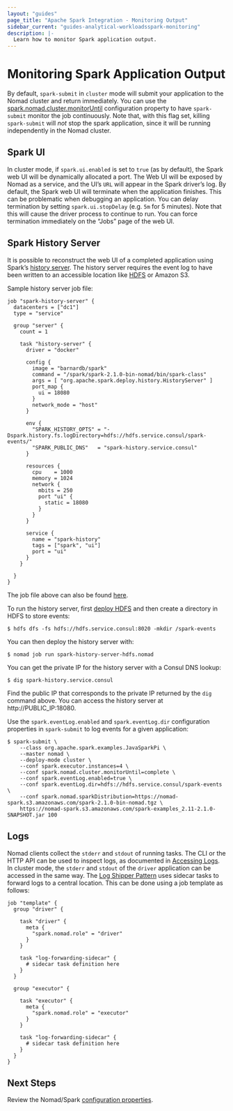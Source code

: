 ```yaml
---
layout: "guides"
page_title: "Apache Spark Integration - Monitoring Output"
sidebar_current: "guides-analytical-workloadsspark-monitoring"
description: |-
  Learn how to monitor Spark application output.
---
```


# Monitoring Spark Application Output

By default, `spark-submit` in `cluster` mode will submit your application
 to the Nomad cluster and return immediately. You can use the
 [spark.nomad.cluster.monitorUntil](/guides/analytical-workloads/spark/configuration.html#spark-nomad-cluster-monitoruntil) configuration property to have
 `spark-submit` monitor the job continuously. Note that, with this flag set,
 killing `spark-submit` will *not* stop the spark application, since it will be
  running independently in the Nomad cluster.

## Spark UI

In cluster mode, if `spark.ui.enabled` is set to `true` (as by default), the
Spark web UI will be dynamically allocated a port. The Web UI will be exposed by
 Nomad as a service, and the UI’s `URL` will appear in the Spark driver’s log. By
default, the Spark web UI will terminate when the application finishes. This can
be problematic when debugging an application. You can delay termination by
setting `spark.ui.stopDelay` (e.g. `5m` for 5 minutes). Note that this will
cause the driver process to continue to run. You can force termination
 immediately on the “Jobs” page of the web UI.

## Spark History Server

It is possible to reconstruct the web UI of a completed application using
Spark’s [history server](https://spark.apache.org/docs/latest/monitoring.html#viewing-after-the-fact).
The history server requires the event log to have been written to an accessible
location like [HDFS](/guides/analytical-workloads/spark/hdfs.html) or Amazon S3.

Sample history server job file:

```hcl
job "spark-history-server" {
  datacenters = ["dc1"]
  type = "service"

  group "server" {
    count = 1

    task "history-server" {
      driver = "docker"

      config {
        image = "barnardb/spark"
        command = "/spark/spark-2.1.0-bin-nomad/bin/spark-class"
        args = [ "org.apache.spark.deploy.history.HistoryServer" ]
        port_map {
          ui = 18080
        }
        network_mode = "host"
      }

      env {
        "SPARK_HISTORY_OPTS" = "-Dspark.history.fs.logDirectory=hdfs://hdfs.service.consul/spark-events/"
        "SPARK_PUBLIC_DNS"   = "spark-history.service.consul"
      }

      resources {
        cpu    = 1000
        memory = 1024
        network {
          mbits = 250
          port "ui" {
            static = 18080
          }
        }
      }

      service {
        name = "spark-history"
        tags = ["spark", "ui"]
        port = "ui"
      }
    }

  }
}
```

The job file above can also be found [here](https://github.com/actiontech/dtle/blob/master/terraform/examples/spark/spark-history-server-hdfs.nomad).

To run the history server, first [deploy HDFS](/guides/analytical-workloads/spark/hdfs.html) and then
create a directory in HDFS to store events:

```shell
$ hdfs dfs -fs hdfs://hdfs.service.consul:8020 -mkdir /spark-events
```

You can then deploy the history server with:

```shell
$ nomad job run spark-history-server-hdfs.nomad
```

You can get the private IP for the history server with a Consul DNS lookup:

```shell
$ dig spark-history.service.consul
```

Find the public IP that corresponds to the private IP returned by the `dig`
command above. You can access the history server at http://PUBLIC_IP:18080.

Use the `spark.eventLog.enabled` and `spark.eventLog.dir` configuration
properties in `spark-submit` to log events for a given application:

```shell
$ spark-submit \
    --class org.apache.spark.examples.JavaSparkPi \
    --master nomad \
    --deploy-mode cluster \
    --conf spark.executor.instances=4 \
    --conf spark.nomad.cluster.monitorUntil=complete \
    --conf spark.eventLog.enabled=true \
    --conf spark.eventLog.dir=hdfs://hdfs.service.consul/spark-events \
    --conf spark.nomad.sparkDistribution=https://nomad-spark.s3.amazonaws.com/spark-2.1.0-bin-nomad.tgz \
    https://nomad-spark.s3.amazonaws.com/spark-examples_2.11-2.1.0-SNAPSHOT.jar 100
```

## Logs

Nomad clients collect the `stderr` and `stdout` of running tasks. The CLI or the
 HTTP API can be used to inspect logs, as documented in
[Accessing Logs](/guides/operating-a-job/accessing-logs.html).
In cluster mode, the `stderr` and `stdout` of the `driver` application can be
accessed in the same way. The [Log Shipper Pattern](/guides/operating-a-job/accessing-logs.html#log-shipper-pattern) uses sidecar tasks to forward logs to a central location. This
can be done using a job template as follows:

```hcl
job "template" {
  group "driver" {

    task "driver" {
      meta {
        "spark.nomad.role" = "driver"
      }
    }

    task "log-forwarding-sidecar" {
      # sidecar task definition here
    }
  }

  group "executor" {

    task "executor" {
      meta {
        "spark.nomad.role" = "executor"
      }
    }

    task "log-forwarding-sidecar" {
      # sidecar task definition here
    }
  }
}
```

## Next Steps

Review the Nomad/Spark [configuration properties](/guides/analytical-workloads/spark/configuration.html).
